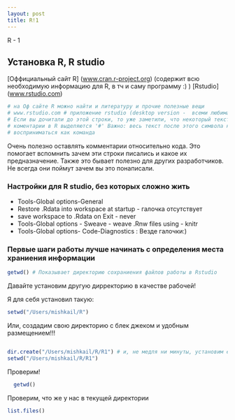 ```yaml
---
layout: post
title: R!1
---
```



R - 1



## Установка R, R studio
[Оффициальный сайт R] (www.cran.r-project.org) 
(содержит всю необходимую информацию для R, в тч и саму программу :) )
[Rstudio] (www.rstudio.com)
```r
# на Оф сайте R можно найти и литературу и прочие полезные вещи
# www.rstudio.com # приложение rstudio (desktop version -  всеми любимая бесплатная # версия программы:))
# Если вы дочитали до этой строки, то уже заметили, что некоторый текст выделяется # зеленым цветом или любым другим в зависимости от цветового оформления 
# коментарии в R выделяются '#' Важно: весь текст после этого символа не будет 
# восприниматься как команда
```

Очень полезно оставлять комментарии относительно кода. Это помогает вспомнить зачем эти строки писались и какое их предназначение. Также это бывает полезно для других разработчиков. Не всегда они поймут зачем вы это понаписали. 

### Настройки для R studio, без которых сложно жить

- Tools-Global options-General
- Restore .Rdata into workspace at startup - галочка отсутствует
- save workspace to .Rdata on Exit - never
- Tools-Global options - Sweave - weave .Rnw files using - knitr
- Tools-Global options- Code-Diagnostics : Везде галочки:)

### Первые шаги работы лучше начинать с определения места храниения информации
```r
getwd() # Показывает директорию сохраниения файлов работы в Rstudio
```

Давайте установим другую дирректорию в качестве рабочей!

Я для себя установил такую:
```r
setwd("/Users/mishkail/R")
```

Или, создадим свою директорию с блек джеком и удобным размещением!!!

```r

dir.create("/Users/mishkail/R/R1") # и, не медля ни минуты, установим ее рабочей
setwd("/Users/mishkail/R/R1")
```

 Проверим!
```r
  getwd()
```

Проверим, что же у нас в текущей директории
```r
list.files()
```
